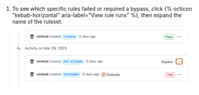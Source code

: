 1. To see which specific rules failed or required a bypass, click {% octicon "kebab-horizontal" aria-label="View rule runs" %}, then expand the name of the ruleset.

   ![Screenshot of the "Rule Insights" page. To the right of an event labeled "octocat created not-allowed," an icon of three horizontal dots is outlined in orange.](/assets/images/help/repository/view-rule-runs.png)
